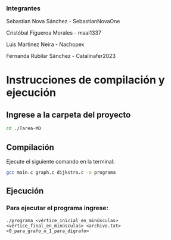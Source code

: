 ### Integrantes
Sebastian Nova Sánchez - SebastianNovaOne

Cristóbal Figueroa Morales - maai1337

Luis Martinez Neira - Nachopex

Fernanda Rubilar Sánchez - Catalinafer2023


# Instrucciones de compilación y ejecución

## Ingrese a la carpeta del proyecto
```bash
cd ./Tarea-MD
```

## Compilación
Ejecute el siguiente comando en la terminal:

```bash
gcc main.c graph.c dijkstra.c -o programa
```

## Ejecución 
### Para ejecutar el programa ingrese:
```
./programa <vértice_inicial_en_minúsculas> <vértice_final_en_minúsculas> <archivo.txt> <0_para_grafo_o_1_para_dígrafo>
